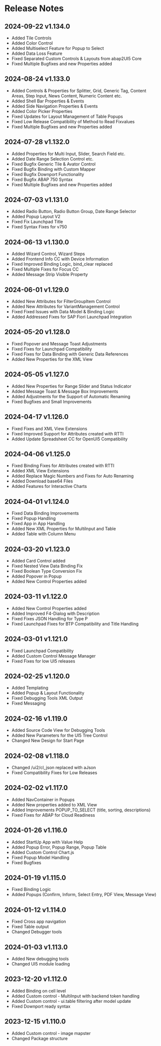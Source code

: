 # Release Notes

## 2024-09-22 v1.134.0
- Added Tile Controls
- Added Color Control
- Added Multiselect Feature for Popup to Select
- Added Data Loss Feature
- Fixed Separated Custom Controls & Layouts from abap2UI5 Core
- Fixed Multiple Bugfixes and new Properties added

## 2024-08-24 v1.133.0
- Added Controls & Properties for Splitter, Grid, Generic Tag, Content Areas, Step Input, News Content, Numeric Content etc.
- Added Shell Bar Properties & Events
- Added Side Navigation Properties & Events
- Added Color Picker Properties
- Fixed Updates for Layout Management of Table Popups
- Fixed Low Release Compatibility of Method to Read Fixvalues
- Fixed Multiple Bugfixes and new Properties added

## 2024-07-28 v1.132.0
- Added Properties for Multi Input, Slider, Search Field etc.
- Added Date Range Selection Control etc.
- Fixed Bugfix Generic Tile & Avator Control
- Fixed Bugfix Binding with Custom Mapper 
- Fixed Bugfix Downport Functionality
- Fixed Bugfix ABAP 750 Syntax
- Fixed Multiple Bugfixes and new Properties added

## 2024-07-03 v1.131.0
- Added Radio Button, Radio Button Group, Date Range Selector
- Added Popup Layout V2
- Fixed Fix Launchpad Title
- Fixed Syntax Fixes for v750

## 2024-06-13 v1.130.0
- Added Wizard Control, Wizard Steps
- Added Frontend Info CC with Device Information
- Fixed Improved Binding Logic, bind_clear replaced
- Fixed Multiple Fixes for Focus CC
- Added Message Strip Visible Property

## 2024-06-01 v1.129.0
- Added New Attributes for FilterGroupItem Control
- Added New Attributes for VariantManagement Control
- Fixed Fixed Issues with Data Model & Binding Logic
- Added Addressed Fixes for SAP Fiori Launchpad Integration

## 2024-05-20 v1.128.0
- Fixed Popover and Message Toast Adjustments
- Fixed Fixes for Launchpad Compatibility
- Fixed Fixes for Data Binding with Generic Data References
- Added New Properties for the XML View

## 2024-05-05 v1.127.0
- Added New Properties for Range Slider and Status Indicator
- Added Message Toast & Message Box Improvements
- Added Adjustments for the Support of Automatic Renaming
- Fixed Bugfixes and Small Improvements

## 2024-04-17 v1.126.0
- Fixed Fixes and XML View Extensions
- Fixed Improved Support for Attributes created with RTTI
- Added Update Spreadsheet CC for OpenUI5 Compatibility

## 2024-04-06 v1.125.0
- Fixed Binding Fixes for Attributes created with RTTI
- Added XML View Extensions
- Added Replace Magic Numbers and Fixes for Auto Renaming
- Added Download base64 Files
- Added Features for Interactive Charts

## 2024-04-01 v1.124.0
- Fixed Data Binding Improvements
- Fixed Popup Handling
- Fixed App in App Handling
- Added New XML Properties for MultiInput and Table
- Added Table with Column Menu

## 2024-03-20 v1.123.0
- Added Card Control added
- Fixed Nested View Data Binding Fix
- Fixed Boolean Type Conversion Fix
- Added Popover in Popup
- Added New Control Properties added

## 2024-03-11 v1.122.0
- Added New Control Properties added
- Added Improved F4-Dialog with Description
- Fixed Fixes JSON Handling for Type P
- Fixed Launchpad Fixes for BTP Compatibility and Title Handling

## 2024-03-01 v1.121.0
- Fixed Launchpad Compatibility
- Added Custom Control Message Manager
- Fixed Fixes for low UI5 releases

## 2024-02-25 v1.120.0
- Added Templating
- Added Popup & Layout Functionality
- Fixed Debugging Tools XML Output
- Fixed Messaging

## 2024-02-16 v1.119.0
- Added Source Code View for Debugging Tools
- Added New Parameters for the UI5 Tree Control
- Changed New Design for Start Page

## 2024-02-08 v1.118.0
- Changed /ui2/cl_json replaced with aJson
- Fixed Compatibility Fixes for Low Releases

## 2024-02-02 v1.117.0
- Added NavContainer in Popups
- Added New properties added to XML View
- Added Improvements POPUP_TO_SELECT (title, sorting, descriptions)
- Fixed Fixes for ABAP for Cloud Readiness

## 2024-01-26 v1.116.0
- Added StartUp App with Value Help
- Added Popup Error, Popup Range, Popup Table
- Added Custom Control Chart.js
- Fixed Popup Model Handling
- Fixed Bugfixes

## 2024-01-19 v1.115.0
- Fixed Binding Logic
- Added Popups (Confirm, Inform, Select Entry, PDF View, Message View)

## 2024-01-12 v1.114.0
- Fixed Cross app navigation
- Fixed Table output
- Changed Debugger tools

## 2024-01-03 v1.113.0
- Added New debugging tools
- Changed UI5 module loading

## 2023-12-20 v1.112.0
- Added Binding on cell level
- Added Custom control - MultiInput with backend token handling
- Added Custom control - ui.table filtering after model update
- Fixed Downport ready syntax

## 2023-12-15 v1.110.0
- Added Custom control - image mapster
- Changed Package structure